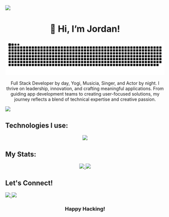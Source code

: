 <img src="https://user-images.githubusercontent.com/73097560/115834477-dbab4500-a447-11eb-908a-139a6edaec5c.gif">
<h1 align="center">👋 Hi, I’m Jordan!</h1>

<picture>
  <source
    media="(prefers-color-scheme: dark)"
    srcset="https://raw.githubusercontent.com/platane/snk/output/github-contribution-grid-snake-dark.svg"
  />
  <source
    media="(prefers-color-scheme: light)"
    srcset="https://raw.githubusercontent.com/platane/snk/output/github-contribution-grid-snake.svg"
  />
  <img
    alt="github contribution grid snake animation"
    src="https://raw.githubusercontent.com/platane/snk/output/github-contribution-grid-snake.svg"
  />
</picture>

<p align="center">Full Stack Developer by day, Yogi, Musicia, Singer, and Actor by night. I thrive on leadership, innovation, and crafting meaningful applications. From guiding app development teams to creating user-focused solutions, my journey reflects a blend of technical expertise and creative passion.</p>

<img src="https://user-images.githubusercontent.com/73097560/115834477-dbab4500-a447-11eb-908a-139a6edaec5c.gif">

<h2>Technologies I use:</h2>
<p align="center">
    <img src="https://skillicons.dev/icons?i=js,react,redux,threejs,nodejs,express,django,py,mongodb,apollo,graphql,mysql,sequelize,heroku,github,html,css,regex,ts,docker,vscode,vercel,netlify,cloudflare,apple,ai&perline=13" />
</p>  

<h2>My Stats:</h2>
<p align="center">
<a href="https://github.com/jordanolguin">
  <img height="180em" src="https://github-readme-stats-eight-theta.vercel.app/api?username=jordanolguin&show_icons=true&theme=algolia&include_all_commits=true&count_private=true"/>
  <img height="180em" src="https://github-readme-stats-eight-theta.vercel.app/api/top-langs/?username=jordanolguin&layout=compact&langs_count=8&theme=algolia"/>
</a>
</p>

<h2>Let's Connect!</h2>
 <a href="https://www.linkedin.com/in/jordan-olguin-5897b7280/" target="_blank">
    <img src="https://skillicons.dev/icons?i=linkedin&perline=9" />
  </a>

 <img src="https://user-images.githubusercontent.com/73097560/115834477-dbab4500-a447-11eb-908a-139a6edaec5c.gif">

 <h3 align="center">Happy Hacking!</h3>
 
<!---
jordanolguin/jordanolguin is a ✨ special ✨ repository because its `README.md` (this file) appears on your GitHub profile.
You can click the Preview link to take a look at your changes.
--->
